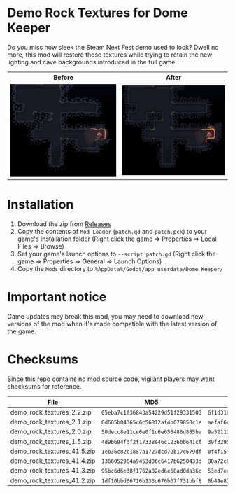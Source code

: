# Demo Rock Textures for Dome Keeper

Do you miss how sleek the Steam Next Fest demo used to look? Dwell no more, this mod will restore those textures while trying to retain the new lighting and cave backgrounds introduced in the full game.

|Before|After|
|------|-----|
|![Before](/pic_before.png)|![After](/pic_after.png)|

# Installation

1. Download the zip from [Releases](https://github.com/leiftiger/dome-keeper-demo-rock-textures/releases)
2. Copy the contents of `Mod Loader` (`patch.gd` and `patch.pck`) to your game's installation folder (Right click the game => Properties => Local Files => Browse)
3. Set your game's launch options to `--script patch.gd` (Right click the game => Properties => General => Launch Options)
4. Copy the `Mods` directory to `%AppData%/Godot/app_userdata/Dome Keeper/`

# Important notice

Game updates may break this mod, you may need to download new versions of the mod when it's made compatible with the latest version of the game.

# Checksums

Since this repo contains no mod source code, vigilant players may want checksums for reference.

|File|MD5|SHA256|
|--------------------------|----------------------------------|------------------------------------------------------------------|
|demo_rock_textures_2.2.zip|`05eba7c1f36843a54229d51f29331503`|`6f1d3166b71cb02c0f59d31186113cc94bf783c896c99d20256906d89b102d5a`|
|demo_rock_textures_2.1.zip|`0d605b04365c6c56812af4b079850c1e`|`aefaf6cd0d53db7360ef41a4c7a3f37707f40b50501403092017165f30157e80`|
|demo_rock_textures_2.0.zip|`50decc8e11ce6e0f1c6e656486d885ba`|`9a5211374fddec7b5095954f4cb719820c0011d821fdcf778a1b2323ce816efb`|
|demo_rock_textures_1.5.zip|`4d9b694fdf2f17338e46c1236bb641cf`|`39f32958a53f7f4ae4850e0be75a4481d5ecd46668025b2ad5b276449221e264`|
|demo_rock_textures_41.5.zip|`1eb36c82c1857a1727dcd79b17c679df`|`0f4f15fa2bd827017e9accad40f9139f8fe99dddce57575cc946d9133801f162`|
|demo_rock_textures_41.4.zip|`1366052964a9453d06c6417b6250433d`|`80a72c8f1921daf697e12638d0dfd6e5ed259599a5ca993f6592ed4e4d9b6a00`|
|demo_rock_textures_41.3.zip|`95bc6d6e38f1762a82ed6e68ad0da36c`|`53ed7eef5b72f0e6cdc128e751100deab49b96e492860c0fd060117edd8a9d4b`|
|demo_rock_textures_41.2.zip|`1df10bbd66716b133d676b07f731bbf8`|`8b49e821fb9cb3908565553a59d1741703259b34db1c934f432773ab1d164a2f`|
